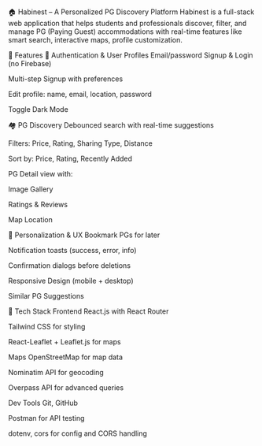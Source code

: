 🏠 Habinest – A Personalized PG Discovery Platform
Habinest is a full-stack web application that helps students and professionals discover, filter, and manage PG (Paying Guest) accommodations with real-time features like smart search, interactive maps, profile customization.


🧩 Features
🔐 Authentication & User Profiles
Email/password Signup & Login (no Firebase)

Multi-step Signup with preferences

Edit profile: name, email, location, password

Toggle Dark Mode

🏘️ PG Discovery
Debounced search with real-time suggestions

Filters: Price, Rating, Sharing Type, Distance

Sort by: Price, Rating, Recently Added

PG Detail view with:

Image Gallery

Ratings & Reviews

Map Location


🎯 Personalization & UX
Bookmark PGs for later

Notification toasts (success, error, info)

Confirmation dialogs before deletions

Responsive Design (mobile + desktop)

Similar PG Suggestions



🧪 Tech Stack
Frontend
React.js with React Router

Tailwind CSS for styling

React-Leaflet + Leaflet.js for maps


Maps
OpenStreetMap for map data

Nominatim API for geocoding

Overpass API for advanced queries

Dev Tools
Git, GitHub

Postman for API testing

dotenv, cors for config and CORS handling
